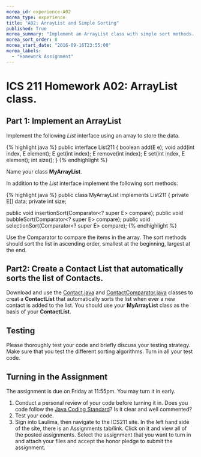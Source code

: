 ```yaml
---
morea_id: experience-A02
morea_type: experience
title: "A02: ArrayList and Simple Sorting"
published: True
morea_summary: "Implement an ArrayList class with simple sort methods.."
morea_sort_order: 8
morea_start_date: "2016-09-16T23:55:00"
morea_labels: 
  - "Homework Assignment"
---
```


# ICS 211 Homework A02: ArrayList class.

## Part 1: Implement an ArrayList

Implement the following *List* interface using an array to store the data.

{% highlight java %}
public interface List211<E> {
  boolean add(E e);
  void add(int index, E element);
  E get(int index);
  E remove(int index);
  E set(int index, E element);
  int size();
}
{% endhighlight %}

Name your class **MyArrayList**.

In addition to the *List* interface implement the following sort methods:

{% highlight java %}
public class MyArrayList<E> implements List211<E> {
  private E[] data;
  private int size;

  public void insertionSort(Comparator<? super E> compare);
  public void bubbleSort(Comparator<? super E> compare);
  public void selectionSort(Comparator<? super E> compare);
{% endhighlight %}

Use the Comparator to compare the items in the array. The sort methods should sort the list in ascending order, smallest at the beginning, largest at the end.


## Part2: Create a Contact List that automatically sorts the list of Contacts.

Download and use the [Contact.java](Contact.java) and [ContactComparator.java](ContactComparator.java) classes to creat a **ContactList** that automatically sorts the list when ever a new contact is added to the list.  You should use your **MyArrayList** class as the basis of your **ContactList**.


## Testing

Please thoroughly test your code and briefly discuss your testing strategy. Make sure that you test the different sorting algorithms. Turn in all your test code.



## Turning in the Assignment

The assignment is due on Friday at 11:55pm. You may turn it in early. 

1. Conduct a personal review of your code before turning it in. Does you code follow the
   [Java Coding Standard](../010.introduction/reading-java-coding-standard.html)?
   Is it clear and well commented?
2. Test your code.
3. Sign into Laulima, then navigate to the ICS211 site. In the left hand side of the site, there is an Assignments tab/link.  Click on it and view all of the posted assignments. Select the assignment that you want to turn in and attach your files and accept the honor pledge to submit the assignment.
  
